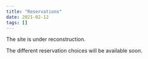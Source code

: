 ```yaml
---
title: "Reservations"
date: 2021-02-12
tags: []
---
```


The site is under reconstruction.

The different reservation choices will be available soon.
